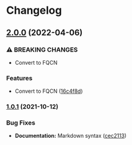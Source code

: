 # Changelog

## [2.0.0](https://github.com/agl4/ansible-role-ubuntu-ppa/compare/v1.0.1...v2.0.0) (2022-04-06)


### ⚠ BREAKING CHANGES

* Convert to FQCN

### Features

* Convert to FQCN ([16c4f8d](https://github.com/agl4/ansible-role-ubuntu-ppa/commit/16c4f8d3b3fcce0faf6e15f9e30a8cd33aef42f2))

### [1.0.1](https://www.github.com/agl4/ansible-role-ubuntu-ppa/compare/v1.0.0...v1.0.1) (2021-10-12)


### Bug Fixes

* **Documentation:** Markdown syntax ([cec2113](https://www.github.com/agl4/ansible-role-ubuntu-ppa/commit/cec21132fd881f0a60f43a6ebe78eb4acc366f40))
